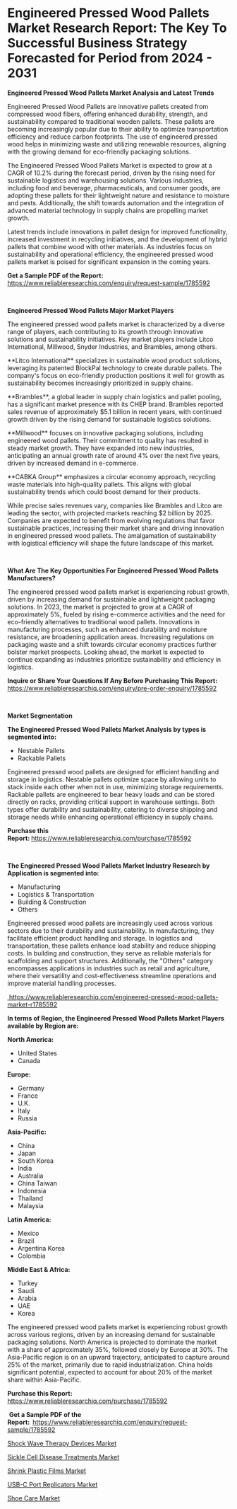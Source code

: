 <p><h1>Engineered Pressed Wood Pallets Market Research Report: The Key To Successful Business Strategy Forecasted for Period from 2024 - 2031</h1></p><p><strong>Engineered Pressed Wood Pallets Market Analysis and Latest Trends</strong></p>
<p><p>Engineered Pressed Wood Pallets are innovative pallets created from compressed wood fibers, offering enhanced durability, strength, and sustainability compared to traditional wooden pallets. These pallets are becoming increasingly popular due to their ability to optimize transportation efficiency and reduce carbon footprints. The use of engineered pressed wood helps in minimizing waste and utilizing renewable resources, aligning with the growing demand for eco-friendly packaging solutions.</p><p>The Engineered Pressed Wood Pallets Market is expected to grow at a CAGR of 10.2% during the forecast period, driven by the rising need for sustainable logistics and warehousing solutions. Various industries, including food and beverage, pharmaceuticals, and consumer goods, are adopting these pallets for their lightweight nature and resistance to moisture and pests. Additionally, the shift towards automation and the integration of advanced material technology in supply chains are propelling market growth.</p><p>Latest trends include innovations in pallet design for improved functionality, increased investment in recycling initiatives, and the development of hybrid pallets that combine wood with other materials. As industries focus on sustainability and operational efficiency, the engineered pressed wood pallets market is poised for significant expansion in the coming years.</p></p>
<p><strong>Get a Sample PDF of the Report:&nbsp;</strong> <a href="https://www.reliableresearchiq.com/enquiry/request-sample/1785592?utm_campaign=1123&utm_medium=2&utm_source=Github&utm_content=ia&utm_term=18122024&utm_id=engineered-pressed-wood-pallets">https://www.reliableresearchiq.com/enquiry/request-sample/1785592</a></p>
<p>&nbsp;</p>
<p><strong>Engineered Pressed Wood Pallets Major Market Players</strong></p>
<p><p>The engineered pressed wood pallets market is characterized by a diverse range of players, each contributing to its growth through innovative solutions and sustainability initiatives. Key market players include Litco International, Millwood, Snyder Industries, and Brambles, among others.</p><p>**Litco International** specializes in sustainable wood product solutions, leveraging its patented BlockPal technology to create durable pallets. The company's focus on eco-friendly production positions it well for growth as sustainability becomes increasingly prioritized in supply chains.</p><p>**Brambles**, a global leader in supply chain logistics and pallet pooling, has a significant market presence with its CHEP brand. Brambles reported sales revenue of approximately $5.1 billion in recent years, with continued growth driven by the rising demand for sustainable logistics solutions.</p><p>**Millwood** focuses on innovative packaging solutions, including engineered wood pallets. Their commitment to quality has resulted in steady market growth. They have expanded into new industries, anticipating an annual growth rate of around 4% over the next five years, driven by increased demand in e-commerce.</p><p>**CABKA Group** emphasizes a circular economy approach, recycling waste materials into high-quality pallets. This aligns with global sustainability trends which could boost demand for their products.</p><p>While precise sales revenues vary, companies like Brambles and Litco are leading the sector, with projected markets reaching $2 billion by 2025. Companies are expected to benefit from evolving regulations that favor sustainable practices, increasing their market share and driving innovation in engineered pressed wood pallets. The amalgamation of sustainability with logistical efficiency will shape the future landscape of this market.</p></p>
<p>&nbsp;</p>
<p><strong>What Are The Key Opportunities For Engineered Pressed Wood Pallets Manufacturers?</strong></p>
<p><p>The engineered pressed wood pallets market is experiencing robust growth, driven by increasing demand for sustainable and lightweight packaging solutions. In 2023, the market is projected to grow at a CAGR of approximately 5%, fueled by rising e-commerce activities and the need for eco-friendly alternatives to traditional wood pallets. Innovations in manufacturing processes, such as enhanced durability and moisture resistance, are broadening application areas. Increasing regulations on packaging waste and a shift towards circular economy practices further bolster market prospects. Looking ahead, the market is expected to continue expanding as industries prioritize sustainability and efficiency in logistics.</p></p>
<p><strong>Inquire or Share Your Questions If Any Before Purchasing This Report:</strong> <a href="https://www.reliableresearchiq.com/enquiry/pre-order-enquiry/1785592?utm_campaign=1123&utm_medium=2&utm_source=Github&utm_content=ia&utm_term=18122024&utm_id=engineered-pressed-wood-pallets">https://www.reliableresearchiq.com/enquiry/pre-order-enquiry/1785592</a></p>
<p>&nbsp;</p>
<p><strong>Market Segmentation</strong></p>
<p><strong>The Engineered Pressed Wood Pallets Market Analysis by types is segmented into:</strong></p>
<p><ul><li>Nestable Pallets</li><li>Rackable Pallets</li></ul></p>
<p><p>Engineered pressed wood pallets are designed for efficient handling and storage in logistics. Nestable pallets optimize space by allowing units to stack inside each other when not in use, minimizing storage requirements. Rackable pallets are engineered to bear heavy loads and can be stored directly on racks, providing critical support in warehouse settings. Both types offer durability and sustainability, catering to diverse shipping and storage needs while enhancing operational efficiency in supply chains.</p></p>
<p><strong>Purchase this Report:&nbsp;</strong><a href="https://www.reliableresearchiq.com/purchase/1785592?utm_campaign=1123&utm_medium=2&utm_source=Github&utm_content=ia&utm_term=18122024&utm_id=engineered-pressed-wood-pallets">https://www.reliableresearchiq.com/purchase/1785592</a></p>
<p>&nbsp;</p>
<p><strong>The Engineered Pressed Wood Pallets Market Industry Research by Application is segmented into:</strong></p>
<p><ul><li>Manufacturing</li><li>Logistics & Transportation</li><li>Building & Construction</li><li>Others</li></ul></p>
<p><p>Engineered pressed wood pallets are increasingly used across various sectors due to their durability and sustainability. In manufacturing, they facilitate efficient product handling and storage. In logistics and transportation, these pallets enhance load stability and reduce shipping costs. In building and construction, they serve as reliable materials for scaffolding and support structures. Additionally, the "Others" category encompasses applications in industries such as retail and agriculture, where their versatility and cost-effectiveness streamline operations and improve material handling processes.</p></p>
<p><a href="https://www.reliableresearchiq.com/engineered-pressed-wood-pallets-market-r1785592?utm_campaign=1123&utm_medium=2&utm_source=Github&utm_content=ia&utm_term=18122024&utm_id=engineered-pressed-wood-pallets">&nbsp;https://www.reliableresearchiq.com/engineered-pressed-wood-pallets-market-r1785592</a></p>
<p><strong>In terms of Region, the Engineered Pressed Wood Pallets Market Players available by Region are:</strong></p>
<p>
    <p> <strong> North America: </strong>
        <ul>
            <li>United States</li>
            <li>Canada</li>
        </ul>
        </p> 
    <p> <strong> Europe: </strong>
        <ul>
            <li>Germany</li>
            <li>France</li>
            <li>U.K.</li>
            <li>Italy</li>
            <li>Russia</li>
        </ul>
        </p> 
    <p> <strong> Asia-Pacific: </strong>
        <ul>
            <li>China</li>
            <li>Japan</li>
            <li>South Korea</li>
            <li>India</li>
            <li>Australia</li>
            <li>China Taiwan</li>
            <li>Indonesia</li>
            <li>Thailand</li>
            <li>Malaysia</li>
        </ul>
        </p> 
    <p> <strong> Latin America: </strong>
        <ul>
            <li>Mexico</li>
            <li>Brazil</li>
            <li>Argentina Korea</li>
            <li>Colombia</li>
        </ul>
        </p> 
    <p> <strong> Middle East & Africa: </strong>
        <ul>
            <li>Turkey</li>
            <li>Saudi</li>
            <li>Arabia</li>
            <li>UAE</li>
            <li>Korea</li>
        </ul>
    </p>
    </p>
<p><p>The engineered pressed wood pallets market is experiencing robust growth across various regions, driven by an increasing demand for sustainable packaging solutions. North America is projected to dominate the market with a share of approximately 35%, followed closely by Europe at 30%. The Asia-Pacific region is on an upward trajectory, anticipated to capture around 25% of the market, primarily due to rapid industrialization. China holds significant potential, expected to account for about 20% of the market share within Asia-Pacific.</p></p>
<p><strong>Purchase this Report: </strong><a href="https://www.reliableresearchiq.com/purchase/1785592?utm_campaign=1123&utm_medium=2&utm_source=Github&utm_content=ia&utm_term=18122024&utm_id=engineered-pressed-wood-pallets">https://www.reliableresearchiq.com/purchase/1785592</a></p>
<p>&nbsp;<strong>Get a Sample PDF of the Report:&nbsp;&nbsp;</strong><a href="https://www.reliableresearchiq.com/enquiry/request-sample/1785592?utm_campaign=1123&utm_medium=2&utm_source=Github&utm_content=ia&utm_term=18122024&utm_id=engineered-pressed-wood-pallets">https://www.reliableresearchiq.com/enquiry/request-sample/1785592</a></p>
<p><strong></strong></p>
<p><p><a href="https://www.linkedin.com/pulse/shock-wave-therapy-devices-market-analysis-report-2024-2031-nnlhe?utm_campaign=1123&utm_medium=2&utm_source=Github&utm_content=ia&utm_term=18122024&utm_id=engineered-pressed-wood-pallets">Shock Wave Therapy Devices Market</a></p><p><a href="https://www.linkedin.com/pulse/sickle-cell-disease-treatments-market-analysis-application-2kfke?utm_campaign=1123&utm_medium=2&utm_source=Github&utm_content=ia&utm_term=18122024&utm_id=engineered-pressed-wood-pallets">Sickle Cell Disease Treatments Market</a></p><p><a href="https://www.linkedin.com/pulse/market-demand-revenue-growth-shrink-plastic-films-11-cagr-from-geu8e?utm_campaign=1123&utm_medium=2&utm_source=Github&utm_content=ia&utm_term=18122024&utm_id=engineered-pressed-wood-pallets">Shrink Plastic Films Market</a></p><p><a href="https://github.com/dierdrecrichton210/Market-Research-Report-List-1/blob/main/usb-c-port-replicators-market.md?utm_campaign=1123&utm_medium=2&utm_source=Github&utm_content=ia&utm_term=18122024&utm_id=engineered-pressed-wood-pallets">USB-C Port Replicators Market</a></p><p><a href="https://www.linkedin.com/pulse/swot-analysis-regional-outlook-deployment-revenue-forecasts-global-oa59e?utm_campaign=1123&utm_medium=2&utm_source=Github&utm_content=ia&utm_term=18122024&utm_id=engineered-pressed-wood-pallets">Shoe Care Market</a></p></p>